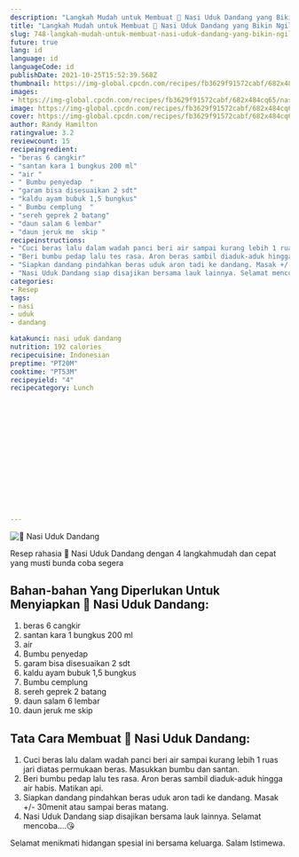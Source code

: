 ```yaml
---
description: "Langkah Mudah untuk Membuat 🍚 Nasi Uduk Dandang yang Bikin Ngiler"
title: "Langkah Mudah untuk Membuat 🍚 Nasi Uduk Dandang yang Bikin Ngiler"
slug: 748-langkah-mudah-untuk-membuat-nasi-uduk-dandang-yang-bikin-ngiler
future: true
lang: id
language: id
languageCode: id
publishDate: 2021-10-25T15:52:39.568Z 
thumbnail: https://img-global.cpcdn.com/recipes/fb3629f91572cabf/682x484cq65/nasi-uduk-dandang-foto-resep-utama.webp
images:
- https://img-global.cpcdn.com/recipes/fb3629f91572cabf/682x484cq65/nasi-uduk-dandang-foto-resep-utama.webp
image: https://img-global.cpcdn.com/recipes/fb3629f91572cabf/682x484cq65/nasi-uduk-dandang-foto-resep-utama.webp
cover: https://img-global.cpcdn.com/recipes/fb3629f91572cabf/682x484cq65/nasi-uduk-dandang-foto-resep-utama.webp
author: Randy Hamilton
ratingvalue: 3.2
reviewcount: 15
recipeingredient:
- "beras 6 cangkir"
- "santan kara 1 bungkus 200 ml"
- "air "
- " Bumbu penyedap  "
- "garam bisa disesuaikan 2 sdt"
- "kaldu ayam bubuk 1,5 bungkus"
- " Bumbu cemplung  "
- "sereh geprek 2 batang"
- "daun salam 6 lembar"
- "daun jeruk me  skip "
recipeinstructions:
- "Cuci beras lalu dalam wadah panci beri air sampai kurang lebih 1 ruas jari diatas permukaan beras. Masukkan bumbu dan santan."
- "Beri bumbu pedap lalu tes rasa. Aron beras sambil diaduk-aduk hingga air habis. Matikan api."
- "Siapkan dandang pindahkan beras uduk aron tadi ke dandang. Masak +/- 30menit atau sampai beras matang."
- "Nasi Uduk Dandang siap disajikan bersama lauk lainnya. Selamat mencoba....😘"
categories:
- Resep
tags:
- nasi
- uduk
- dandang

katakunci: nasi uduk dandang 
nutrition: 192 calories
recipecuisine: Indonesian
preptime: "PT20M"
cooktime: "PT53M"
recipeyield: "4"
recipecategory: Lunch


     
    
    
    
    
    
    
    
    
    
    
      
    
---
```



![🍚 Nasi Uduk Dandang](https://img-global.cpcdn.com/recipes/fb3629f91572cabf/682x484cq65/nasi-uduk-dandang-foto-resep-utama.webp)

Resep rahasia 🍚 Nasi Uduk Dandang    dengan 4 langkahmudah dan cepat yang musti bunda coba segera

<!--inarticleads1-->

## Bahan-bahan Yang Diperlukan Untuk Menyiapkan 🍚 Nasi Uduk Dandang:

1. beras 6 cangkir
1. santan kara 1 bungkus 200 ml
1. air 
1.  Bumbu penyedap  
1. garam bisa disesuaikan 2 sdt
1. kaldu ayam bubuk 1,5 bungkus
1.  Bumbu cemplung  
1. sereh geprek 2 batang
1. daun salam 6 lembar
1. daun jeruk me  skip 



<!--inarticleads2-->

## Tata Cara Membuat 🍚 Nasi Uduk Dandang:

1. Cuci beras lalu dalam wadah panci beri air sampai kurang lebih 1 ruas jari diatas permukaan beras. Masukkan bumbu dan santan.
1. Beri bumbu pedap lalu tes rasa. Aron beras sambil diaduk-aduk hingga air habis. Matikan api.
1. Siapkan dandang pindahkan beras uduk aron tadi ke dandang. Masak +/- 30menit atau sampai beras matang.
1. Nasi Uduk Dandang siap disajikan bersama lauk lainnya. Selamat mencoba....😘




Selamat menikmati hidangan spesial ini bersama keluarga. Salam Istimewa.
